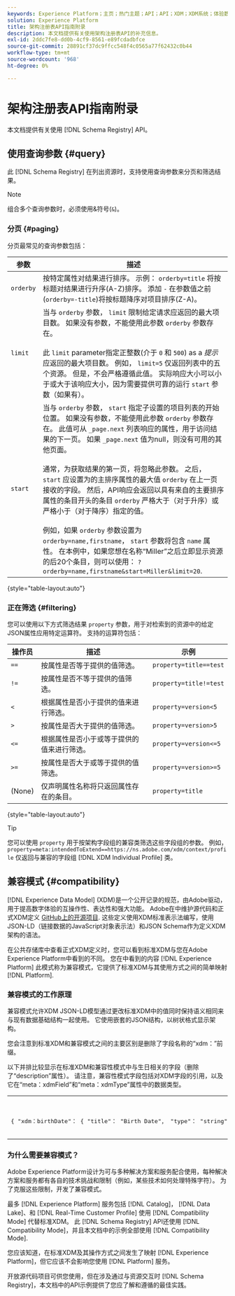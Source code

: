 ```yaml
---
keywords: Experience Platform；主页；热门主题；API；API；XDM；XDM系统；体验数据模型；体验数据模型；数据模型；数据模型；架构注册表；架构注册表；兼容性；兼容性；兼容模式；兼容模式；字段类型；字段类型；
solution: Experience Platform
title: 架构注册表API指南附录
description: 本文档提供有关使用架构注册表API的补充信息。
exl-id: 2ddc7fe8-dd0b-4cf9-8561-e89fcdadbfce
source-git-commit: 28891cf37dc9ffcc548f4c0565a77f62432c0b44
workflow-type: tm+mt
source-wordcount: '968'
ht-degree: 0%

---
```


# 架构注册表API指南附录

本文档提供有关使用 [!DNL Schema Registry] API。

## 使用查询参数 {#query}

此 [!DNL Schema Registry] 在列出资源时，支持使用查询参数来分页和筛选结果。

>[!NOTE]
>
>组合多个查询参数时，必须使用&amp;符号(`&`)。

### 分页 {#paging}

分页最常见的查询参数包括：

| 参数 | 描述 |
| --- | --- |
| `orderby` | 按特定属性对结果进行排序。 示例： `orderby=title` 将按标题对结果进行升序(A-Z)排序。 添加 `-` 在参数值之前(`orderby=-title`)将按标题降序对项目排序(Z-A)。 |
| `limit` | 当与 `orderby` 参数， `limit` 限制给定请求应返回的最大项目数。 如果没有参数，不能使用此参数 `orderby` 参数存在。<br><br>此 `limit` parameter指定正整数(介于 `0` 和 `500`) as a *提示* 应返回的最大项目数。 例如， `limit=5` 仅返回列表中的五个资源。 但是，不会严格遵循此值。 实际响应大小可以小于或大于该响应大小，因为需要提供可靠的运行 `start` 参数（如果有）。 |
| `start` | 当与 `orderby` 参数， `start` 指定子设置的项目列表的开始位置。 如果没有参数，不能使用此参数 `orderby` 参数存在。 此值可从 `_page.next` 列表响应的属性，用于访问结果的下一页。 如果 `_page.next` 值为null，则没有可用的其他页面。<br><br>通常，为获取结果的第一页，将忽略此参数。 之后， `start` 应设置为的主排序属性的最大值 `orderby` 在上一页接收的字段。 然后，API响应会返回以具有来自的主要排序属性的条目开头的条目 `orderby` 严格大于（对于升序）或严格小于（对于降序）指定的值。<br><br>例如，如果 `orderby` 参数设置为 `orderby=name,firstname`， `start` 参数将包含 `name` 属性。 在本例中，如果您想在名称“Miller”之后立即显示资源的后20个条目，则可以使用： `?orderby=name,firstname&start=Miller&limit=20`. |

{style="table-layout:auto"}

### 正在筛选 {#filtering}

您可以使用以下方式筛选结果 `property` 参数，用于对检索到的资源中的给定JSON属性应用特定运算符。 支持的运算符包括：

| 操作员 | 描述 | 示例 |
| --- | --- | --- |
| `==` | 按属性是否等于提供的值筛选。 | `property=title==test` |
| `!=` | 按属性是否不等于提供的值筛选。 | `property=title!=test` |
| `<` | 根据属性是否小于提供的值来进行筛选。 | `property=version<5` |
| `>` | 按属性是否大于提供的值筛选。 | `property=version>5` |
| `<=` | 根据属性是否小于或等于提供的值来进行筛选。 | `property=version<=5` |
| `>=` | 按属性是否大于或等于提供的值筛选。 | `property=version>=5` |
| (None) | 仅声明属性名称将只返回属性存在的条目。 | `property=title` |

{style="table-layout:auto"}

>[!TIP]
>
>您可以使用 `property` 用于按架构字段组的兼容类筛选这些字段组的参数。 例如， `property=meta:intendedToExtend==https://ns.adobe.com/xdm/context/profile` 仅返回与兼容的字段组 [!DNL XDM Individual Profile] 类。

## 兼容模式 {#compatibility}

[!DNL Experience Data Model] (XDM)是一个公开记录的规范，由Adobe驱动，用于提高数字体验的互操作性、表达性和强大功能。 Adobe在中维护源代码和正式XDM定义 [GitHub上的开源项目](https://github.com/adobe/xdm/). 这些定义使用XDM标准表示法编写，使用JSON-LD（链接数据的JavaScript对象表示法）和JSON Schema作为定义XDM架构的语法。

在公共存储库中查看正式XDM定义时，您可以看到标准XDM与您在Adobe Experience Platform中看到的不同。 您在中看到的内容 [!DNL Experience Platform] 此模式称为兼容模式，它提供了标准XDM与其使用方式之间的简单映射 [!DNL Platform].

### 兼容模式的工作原理

兼容模式允许XDM JSON-LD模型通过更改标准XDM中的值同时保持语义相同来与现有数据基础结构一起使用。 它使用嵌套的JSON结构，以树状格式显示架构。

您会注意到标准XDM和兼容模式之间的主要区别是删除了字段名称的“xdm：”前缀。

以下并排比较显示在标准XDM和兼容性模式中与生日相关的字段（删除了“description”属性）。 请注意，兼容性模式字段包括对XDM字段的引用，以及它在“meta：xdmField”和“meta：xdmType”属性中的数据类型。

<table style="table-layout:auto">
  <th>标准XDM</th>
  <th>兼容模式</th>
  <tr>
  <td>
  <pre class=" language-json">
{ "xdm：birthDate"： { "title"： "Birth Date"， "type"： "string"， "format"： "date" }， "xdm：birthDayAndMonth"： { "title"： "Birth Date"， "type"： "string"， "pattern"： "[0-1][0-9]-[0-9][0-9]" }， "xdm：birthYear"： { "title"： "Birth"： "minimum"： 1， "maximum"： 32767 } }
  </pre>
  </td>
  <td>
  <pre class=" language-json">
{ "birthDate"： { "title"： "Birth Date"， "type"： "string"， "format"： "date"， "meta：xdmField"： "xdm：birthDate"， "meta：xdmType"： "date" }， "birthDayAndMonth"： { "title"： "Birth Date"， "type"： "string"， "pattern"： "[0-1][0-9]-[0-9]"， "meta：xdmField"： "xdm：birthAndMonth"， meta：xdmType"： "string" }， "birthYear"： { "title"： "Birth year"， "type"： "integer"， "minimum"： 1， "maximum"： 32767， "meta：xdmField"： "xdm：birthYear"， "meta：xdmType"： "short" }
      </pre>
  </td>
  </tr>
</table>

### 为什么需要兼容模式？

Adobe Experience Platform设计为可与多种解决方案和服务配合使用，每种解决方案和服务都有各自的技术挑战和限制（例如，某些技术如何处理特殊字符）。 为了克服这些限制，开发了兼容模式。

最多 [!DNL Experience Platform] 服务包括 [!DNL Catalog]， [!DNL Data Lake]、和 [!DNL Real-Time Customer Profile] 使用 [!DNL Compatibility Mode] 代替标准XDM。 此 [!DNL Schema Registry] API还使用 [!DNL Compatibility Mode]，并且本文档中的示例全部使用 [!DNL Compatibility Mode].

您应该知道，在标准XDM及其操作方式之间发生了映射 [!DNL Experience Platform]，但它应该不会影响您使用 [!DNL Platform] 服务。

开放源代码项目可供您使用，但在涉及通过与资源交互时 [!DNL Schema Registry]，本文档中的API示例提供了您应了解和遵循的最佳实践。
